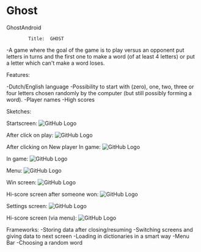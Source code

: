 # Ghost
GhostAndroid

			Title:	GHOST

-A game where the goal of the game is to play versus an opponent 
put letters in turns and the first one to make a word (of at least 4 letters) 
or put a letter which can't make a word loses.

Features:

-Dutch/English language
-Possibility to start with (zero), one, two, three or four letters chosen randomly 
 by the computer (but still possibly forming a word).
-Player names
-High scores

Sketches:

Startscreen:
![GitHub Logo](/Sketches/Start.jpg)

After click on play: ![GitHub Logo](/Sketches/ChoosePlayer.jpg)

After clicking on New player 
In game: ![GitHub Logo](/Sketches/CreateAccount.jpg)

In game: ![GitHub Logo](/Sketches/Game.jpg)



Menu: ![GitHub Logo](/Sketches/Menu.jpg)


Win screen: ![GitHub Logo](/Sketches/Won.jpg)

Hi-score screen after someone won: ![GitHub Logo](/Sketches/Hi-ScoresAfterGame.jpg)

Settings screen: ![GitHub Logo](/Sketches/Settings.jpg)

Hi-score screen (via menu): ![GitHub Logo](/Sketches/Hi-Scores.jpg)


Frameworks:
-Storing data after closing/resuming
-Switching screens and giving data to next screen
-Loading in dictionaries in a smart way
-Menu Bar
-Choosing a random word


